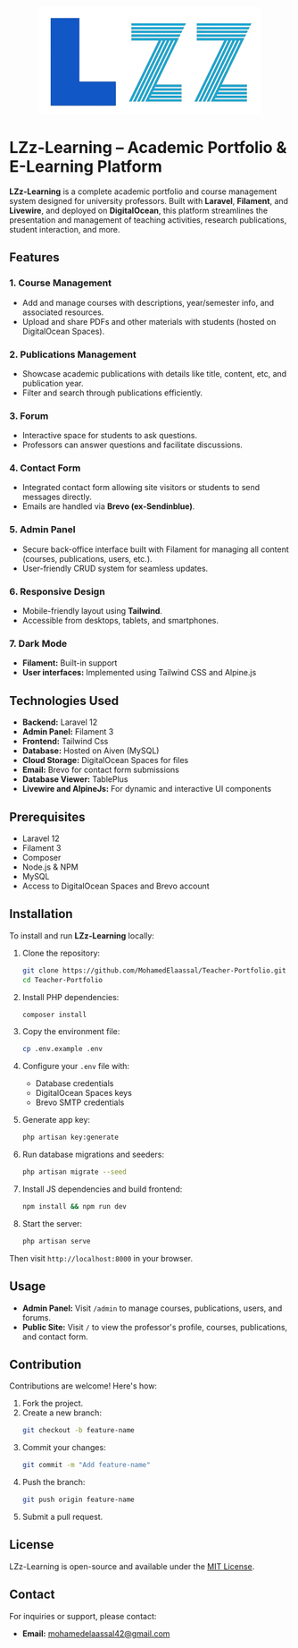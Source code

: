 <p align="center">
  <img src="https://github.com/MohamedElaassal/Teacher-Portfolio/blob/master/logo.png" alt="LZz-Learning Logo" width="400">
</p>

# LZz-Learning – Academic Portfolio & E-Learning Platform

**LZz-Learning** is a complete academic portfolio and course management system designed for university professors. Built with **Laravel**, **Filament**, and **Livewire**, and deployed on **DigitalOcean**, this platform streamlines the presentation and management of teaching activities, research publications, student interaction, and more.

## Features

### 1. **Course Management**
- Add and manage courses with descriptions, year/semester info, and associated resources.
- Upload and share PDFs and other materials with students (hosted on DigitalOcean Spaces).

### 2. **Publications Management**
- Showcase academic publications with details like title, content, etc, and publication year.
- Filter and search through publications efficiently.

### 3. **Forum**
- Interactive space for students to ask questions.
- Professors can answer questions and facilitate discussions.

### 4. **Contact Form**
- Integrated contact form allowing site visitors or students to send messages directly.
- Emails are handled via **Brevo (ex-Sendinblue)**.

### 5. **Admin Panel**
- Secure back-office interface built with Filament for managing all content (courses, publications, users, etc.).
- User-friendly CRUD system for seamless updates.

### 6. **Responsive Design**
- Mobile-friendly layout using **Tailwind**.
- Accessible from desktops, tablets, and smartphones.

### 7. **Dark Mode**
- **Filament:** Built-in support
- **User interfaces:** Implemented using Tailwind CSS and Alpine.js

## Technologies Used

- **Backend:** Laravel 12
- **Admin Panel:** Filament 3
- **Frontend:** Tailwind Css
- **Database:** Hosted on Aiven (MySQL)
- **Cloud Storage:** DigitalOcean Spaces for files
- **Email:** Brevo for contact form submissions
- **Database Viewer:** TablePlus
- **Livewire and AlpineJs:** For dynamic and interactive UI components

## Prerequisites

- Laravel 12 
- Filament 3
- Composer
- Node.js & NPM
- MySQL 
- Access to DigitalOcean Spaces and Brevo account

## Installation

To install and run **LZz-Learning** locally:

1. Clone the repository:
   ```bash
   git clone https://github.com/MohamedElaassal/Teacher-Portfolio.git
   cd Teacher-Portfolio
   ```

2. Install PHP dependencies:
   ```bash
   composer install
   ```

3. Copy the environment file:
   ```bash
   cp .env.example .env
   ```

4. Configure your `.env` file with:
   - Database credentials
   - DigitalOcean Spaces keys
   - Brevo SMTP credentials

5. Generate app key:
   ```bash
   php artisan key:generate
   ```

6. Run database migrations and seeders:
   ```bash
   php artisan migrate --seed
   ```

7. Install JS dependencies and build frontend:
   ```bash
   npm install && npm run dev
   ```

8. Start the server:
   ```bash
   php artisan serve
   ```

Then visit `http://localhost:8000` in your browser.

## Usage

- **Admin Panel:** Visit `/admin` to manage courses, publications, users, and forums.
- **Public Site:** Visit `/` to view the professor's profile, courses, publications, and contact form.

## Contribution

Contributions are welcome! Here's how:

1. Fork the project.
2. Create a new branch:
   ```bash
   git checkout -b feature-name
   ```
3. Commit your changes:
   ```bash
   git commit -m "Add feature-name"
   ```
4. Push the branch:
   ```bash
   git push origin feature-name
   ```
5. Submit a pull request.

## License

LZz-Learning is open-source and available under the [MIT License](LICENSE).

## Contact

For inquiries or support, please contact:

- **Email:** mohamedelaassal42@gmail.com
